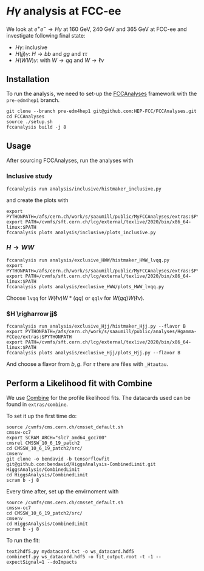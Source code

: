 # $H\gamma$ analysis at FCC-ee

We look at $e^+ e^- \rightarrow H \gamma$ at 160 GeV, 240 GeV and 365 GeV at FCC-ee and investigate following final state:
- $H\gamma$: inclusive
- $H(jj) \gamma$: $H \rightarrow bb$ and $gg$ and $\tau \tau$
- $H(WW) \gamma$: with $W \rightarrow qq$ and $W \rightarrow \ell \nu$

## Installation

To run the analysis, we need to set-up the [FCCAnalyses](https://github.com/HEP-FCC/FCCAnalyses/tree/pre-edm4hep1) framework with the `pre-edm4hep1` branch.  

```
git clone --branch pre-edm4hep1 git@github.com:HEP-FCC/FCCAnalyses.git
cd FCCAnalyses
source ./setup.sh
fccanalysis build -j 8
```

## Usage

After sourcing FCCAnalyses, run the analyses with 

### Inclusive study

```
fccanalysis run analysis/inclusive/histmaker_inclusive.py
```

and create the plots with 
```
export PYTHONPATH=/afs/cern.ch/work/s/saaumill/public/MyFCCAnalyses/extras:$PYTHONPATH
export PATH=/cvmfs/sft.cern.ch/lcg/external/texlive/2020/bin/x86_64-linux:$PATH
fccanalysis plots analysis/inclusive/plots_inclusive.py
```

### $H \rightarrow WW$

```
fccanalysis run analysis/exclusive_HWW/histmaker_HWW_lvqq.py  
export PYTHONPATH=/afs/cern.ch/work/s/saaumill/public/MyFCCAnalyses/extras:$PYTHONPATH
export PATH=/cvmfs/sft.cern.ch/lcg/external/texlive/2020/bin/x86_64-linux:$PATH
fccanalysis plots analysis/exclusive_HWW/plots_HWW_lvqq.py 
```

Choose `lvqq` for $W(\ell \nu) W*(qq)$ or `qqlv` for $W(qq)W(\ell \nu)$.

### $H \righarrow jj$

```
fccanalysis run analysis/exclusive_Hjj/histmaker_Hjj.py --flavor B
export PYTHONPATH=/afs/cern.ch/work/s/saaumill/public/analyses/Hgamma-FCCee/extras:$PYTHONPATH
export PATH=/cvmfs/sft.cern.ch/lcg/external/texlive/2020/bin/x86_64-linux:$PATH
fccanalysis plots analysis/exclusive_Hjj/plots_Hjj.py --flavor B
```

And choose a flavor from $b,g$. For $\tau$ there are files with `_Htautau`. 

## Perform a Likelihood fit with Combine

We use [Combine](https://cms-analysis.github.io/HiggsAnalysis-CombinedLimit/latest/) for the profile likelihood fits. The datacards used can be found in `extras/combine`.

To set it up the first time do:
```
source /cvmfs/cms.cern.ch/cmsset_default.sh
cmssw-cc7
export SCRAM_ARCH="slc7_amd64_gcc700"
cmsrel CMSSW_10_6_19_patch2
cd CMSSW_10_6_19_patch2/src/
cmsenv 
git clone -o bendavid -b tensorflowfit git@github.com:bendavid/HiggsAnalysis-CombinedLimit.git HiggsAnalysis/CombinedLimit 
cd HiggsAnalysis/CombinedLimit 
scram b -j 8 
```

Every time after, set up the envirnoment with

```
source /cvmfs/cms.cern.ch/cmsset_default.sh
cmssw-cc7
cd CMSSW_10_6_19_patch2/src/
cmsenv 
cd HiggsAnalysis/CombinedLimit 
scram b -j 8 
```

To run the fit:

```
text2hdf5.py mydatacard.txt -o ws_datacard.hdf5
combinetf.py ws_datacard.hdf5 -o fit_output.root -t -1 --expectSignal=1 --doImpacts
```

